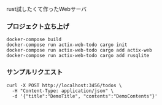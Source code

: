 rust試したくて作ったWebサーバ

### プロジェクト立ち上げ
```
docker-compose build
docker-compose run actix-web-todo cargo init
docker-compose run actix-web-todo cargo add actix-web
docker-compose run actix-web-todo cargo add rusqlite
```

### サンプルリクエスト
```
curl -X POST http://localhost:3456/todos \
  -H "Content-Type: application/json" \
  -d '{"title":"DemoTitle", "contents":"DemoContents"}'
```
